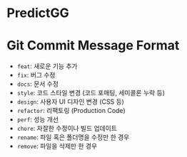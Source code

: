 # PredictGG

# Git Commit Message Format
- `feat`: 새로운 기능 추가
- `fix`: 버그 수정
- `docs`: 문서 수정
- `style`: 코드 스타일 변경 (코드 포매팅, 세미콜론 누락 등)
- `design`: 사용자 UI 디자인 변경 (CSS 등)
- `refactor`: 리팩토링 (Production Code)
- `perf`: 성능 개선
- `chore`: 자잘한 수정이나 빌드 업데이트
- `rename`: 파일 혹은 폴더명을 수정만 한 경우
- `remove`: 파일을 삭제만 한 경우
